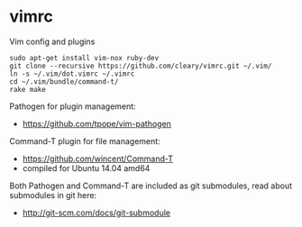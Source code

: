 vimrc
=====

Vim config and plugins

````
sudo apt-get install vim-nox ruby-dev
git clone --recursive https://github.com/cleary/vimrc.git ~/.vim/
ln -s ~/.vim/dot.vimrc ~/.vimrc
cd ~/.vim/bundle/command-t/
rake make
````


Pathogen for plugin management:
  - https://github.com/tpope/vim-pathogen

Command-T plugin for file management:
  - https://github.com/wincent/Command-T
  - compiled for Ubuntu 14.04 amd64

Both Pathogen and Command-T are included as git submodules, read about submodules in git here:
  - http://git-scm.com/docs/git-submodule
